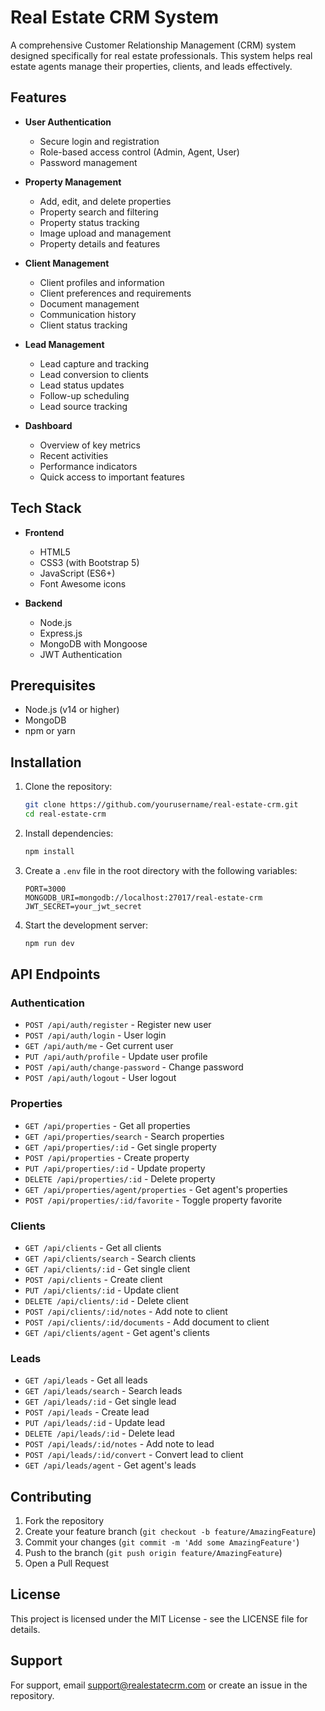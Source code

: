 # Real Estate CRM System

A comprehensive Customer Relationship Management (CRM) system designed specifically for real estate professionals. This system helps real estate agents manage their properties, clients, and leads effectively.

## Features

- **User Authentication**
  - Secure login and registration
  - Role-based access control (Admin, Agent, User)
  - Password management

- **Property Management**
  - Add, edit, and delete properties
  - Property search and filtering
  - Property status tracking
  - Image upload and management
  - Property details and features

- **Client Management**
  - Client profiles and information
  - Client preferences and requirements
  - Document management
  - Communication history
  - Client status tracking

- **Lead Management**
  - Lead capture and tracking
  - Lead conversion to clients
  - Lead status updates
  - Follow-up scheduling
  - Lead source tracking

- **Dashboard**
  - Overview of key metrics
  - Recent activities
  - Performance indicators
  - Quick access to important features

## Tech Stack

- **Frontend**
  - HTML5
  - CSS3 (with Bootstrap 5)
  - JavaScript (ES6+)
  - Font Awesome icons

- **Backend**
  - Node.js
  - Express.js
  - MongoDB with Mongoose
  - JWT Authentication

## Prerequisites

- Node.js (v14 or higher)
- MongoDB
- npm or yarn

## Installation

1. Clone the repository:
   ```bash
   git clone https://github.com/yourusername/real-estate-crm.git
   cd real-estate-crm
   ```

2. Install dependencies:
   ```bash
   npm install
   ```

3. Create a `.env` file in the root directory with the following variables:
   ```
   PORT=3000
   MONGODB_URI=mongodb://localhost:27017/real-estate-crm
   JWT_SECRET=your_jwt_secret
   ```

4. Start the development server:
   ```bash
   npm run dev
   ```

## API Endpoints

### Authentication
- `POST /api/auth/register` - Register new user
- `POST /api/auth/login` - User login
- `GET /api/auth/me` - Get current user
- `PUT /api/auth/profile` - Update user profile
- `POST /api/auth/change-password` - Change password
- `POST /api/auth/logout` - User logout

### Properties
- `GET /api/properties` - Get all properties
- `GET /api/properties/search` - Search properties
- `GET /api/properties/:id` - Get single property
- `POST /api/properties` - Create property
- `PUT /api/properties/:id` - Update property
- `DELETE /api/properties/:id` - Delete property
- `GET /api/properties/agent/properties` - Get agent's properties
- `POST /api/properties/:id/favorite` - Toggle property favorite

### Clients
- `GET /api/clients` - Get all clients
- `GET /api/clients/search` - Search clients
- `GET /api/clients/:id` - Get single client
- `POST /api/clients` - Create client
- `PUT /api/clients/:id` - Update client
- `DELETE /api/clients/:id` - Delete client
- `POST /api/clients/:id/notes` - Add note to client
- `POST /api/clients/:id/documents` - Add document to client
- `GET /api/clients/agent` - Get agent's clients

### Leads
- `GET /api/leads` - Get all leads
- `GET /api/leads/search` - Search leads
- `GET /api/leads/:id` - Get single lead
- `POST /api/leads` - Create lead
- `PUT /api/leads/:id` - Update lead
- `DELETE /api/leads/:id` - Delete lead
- `POST /api/leads/:id/notes` - Add note to lead
- `POST /api/leads/:id/convert` - Convert lead to client
- `GET /api/leads/agent` - Get agent's leads

## Contributing

1. Fork the repository
2. Create your feature branch (`git checkout -b feature/AmazingFeature`)
3. Commit your changes (`git commit -m 'Add some AmazingFeature'`)
4. Push to the branch (`git push origin feature/AmazingFeature`)
5. Open a Pull Request

## License

This project is licensed under the MIT License - see the LICENSE file for details.

## Support

For support, email support@realestatecrm.com or create an issue in the repository. 